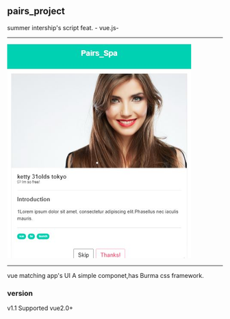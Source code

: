 ## pairs_project
summer intership's script feat. - vue.js- 

* * *
![](vue_matching_ui.JPG)
* * *

vue matching app's UI
A simple componet,has Burma css framework.

### version
v1.1 Supported vue2.0+

